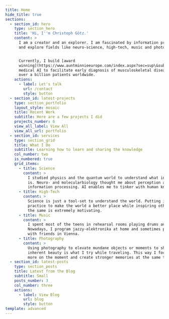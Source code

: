 ```yaml
---
title: Home
hide_title: true
sections:
  - section_id: hero
    type: section_hero
    title: 'Hi, I''m Christoph Götz.'
    content: >
      I am a creator and an explorer. I am fascinated by information processing
      and explore fields like neuro-science, high-tech, music and photography.


      Currently, I build [award
      winning](https://www.auntminnieeurope.com/index.aspx?sec=sup\&sub=cto\&pag=dis\&ItemID=619843)
      medical AI to facilitate early diagnosis of musculoskeletal disease for
      over a billion patients worldwide.
    actions:
      - label: Let's talk
        url: /contact
        style: button
  - section_id: latest-projects
    type: section_portfolio
    layout_style: mosaic
    title: Recent Work
    subtitle: Here are a few projects I did
    projects_number: 6
    view_all_label: View All
    view_all_url: portfolio
  - section_id: services
    type: section_grid
    title: What I Do
    subtitle: Learning how to learn and sharing the knowledge
    col_number: two
    is_numbered: true
    grid_items:
      - title: Science
        content: >
          I studied physics and the quantum world to understand what information
          is. Neuro- and molecularbiology thought me about perception and
          information processing. AI enables me to tinker with human knowledge.
      - title: High-Tech
        content: >
          Science is just a tool-set to understand the world. Putting it to
          practice to make the world a better place while inspiring others to do
          the same is extremely motivating.
      - title: Music
        content: >
          I spent most of the teens in rehearsal rooms playing drums and piano.
          Nowadays, I program jazzy-elektronika at home and sometimes play live
          with friends in Vienna.
      - title: Photography
        content: >
          Using photography to elevate mundane objects or moments to show their
          inherent beauty is what I try while traveling. This way I focus much
          more on the moment and create stronger memories at the same time.
  - section_id: latest-posts
    type: section_posts
    title: Latest from the Blog
    subtitle: Small
    posts_number: 3
    col_number: three
    actions:
      - label: View Blog
        url: blog
        style: button
template: advanced
---
```

